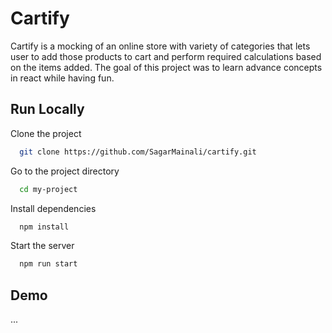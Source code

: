 
# Cartify 

Cartify is a mocking of an online store with variety of categories 
that lets user to add those products to cart and perform required calculations based on the items added. The goal of this project was to learn advance concepts in react while having fun.

## Run Locally

Clone the project

```bash
  git clone https://github.com/SagarMainali/cartify.git
```

Go to the project directory

```bash
  cd my-project
```

Install dependencies

```bash
  npm install
```

Start the server

```bash
  npm run start
```


## Demo

...